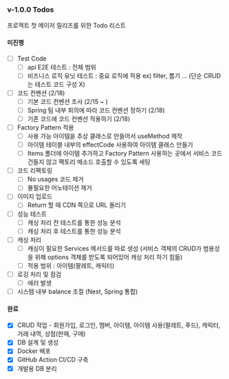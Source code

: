 ### v-1.0.0 Todos

프로젝트 첫 메이저 릴리즈를 위한 Todo 리스트


#### 미진행

- [ ] Test Code
  - [ ] api E2E 테스트 : 전체 범위
  - [ ] 비즈니스 로직 유닛 테스트 : 중요 로직에 적용 ex) filter, 뽑기 ... (단순 CRUD는 테스트 코드 구성 X)

- [ ] 코드 컨벤션 (2/18)
  - [ ] 기본 코드 컨벤션 조사 (2/15 ~ )
  - [ ] Spring 팀 내부 회의에 따라 코드 컨벤션 정하기 (2/18)
  - [ ] 기존 코드에 코드 컨벤션 적용하기 (2/18)   

- [ ] Factory Pattern 적용
  - [ ] 사용 가능 아이템을 추상 클래스로 만들어서 useMethod 제작
  - [ ] 아이템 테이블 내부의 effectCode 사용하여 아이템 클래스 만들기
  - [ ] Items 폴더에 아이템 추가하고 Factory Pattern 사용하는 곳에서 서비스 코드 건들지 않고 팩토리 메소드 호출할 수 있도록 세팅

- [ ] 코드 리팩토링
  - [ ] No usages 코드 제거
  - [ ] 불필요한 어노테이션 제거

- [ ] 이미지 업로드
  - [ ] Return 할 때 CDN 쪽으로 URL 돌리기
      
- [ ] 성능 테스트
  - [ ] 캐싱 처리 전 테스트를 통한 성능 분석
  - [ ] 캐싱 처리 후 테스트를 통한 성능 분석

- [ ] 캐싱 처리
  - [ ] 캐싱이 필요한 Services 메서드를 따로 생성 (서비스 객체의 CRUD가 범용성을 위해 options 객체를 받도록 되어있어 캐싱 처리 하기 힘듦)
  - [ ] 적용 범위 : 아이템(팔레트, 캐릭터) 

- [ ] 로깅 처리 및 점검
  - [ ] 에러 발생

- [ ] 시스템 내부 balance 조절 (Nest, Spring 통합)

#### 완료

- [x] CRUD 작업 - 회원가입, 로그인, 멤버, 아이템, 아이템 사용(팔레트, 푸드), 캐릭터, 거래 내역, 상점(판매, 구매)
- [x] DB 설계 및 생성
- [x] Docker 배포 
- [x] GitHub Action CI/CD 구축 
- [x] 개발용 DB 분리
